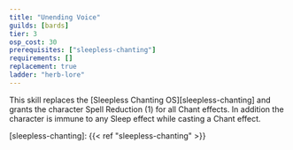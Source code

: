 ```yaml
---
title: "Unending Voice"
guilds: [bards]
tier: 3
osp_cost: 30
prerequisites: ["sleepless-chanting"]
requirements: []
replacement: true
ladder: "herb-lore"
---
```

This skill replaces the [Sleepless Chanting OS][sleepless-chanting] and grants the character Spell Reduction (1) for all Chant effects. In addition the character is immune to any Sleep effect while casting a Chant effect.

[sleepless-chanting]: {{< ref "sleepless-chanting" >}}